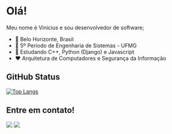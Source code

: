 # Olá!

Meu nome é Vinicius e sou desenvolvedor de software;

- :round_pushpin:   Belo Horizonte, Brasil
- :school:    5º Período de Engenharia de Sistemas - UFMG 
- :book:    Estudando C++, Python (Django) e Javascript
- :heart:   Arquitetura de Computadores e Segurança da Informação


## GitHub Status

[![Top Langs](https://github-readme-stats.vercel.app/api/top-langs/?username=vinicius-cardoso)](https://github.com/anuraghazra/github-readme-stats)


## Entre em contato!

<div>
  <a href = "mailto: jpmairinque@gmail.com"><img src="https://img.shields.io/badge/-Gmail-%23EA4335?style=for-the-badge&logo=gmail&logoColor=white" target="_blank"></a>
  <a href="https://www.linkedin.com/in/jo%C3%A3o-pedro-mairinque-3a02551b9/" target="_blank"><img src="https://img.shields.io/badge/-LinkedIn-%230077B5?style=for-the-badge&logo=linkedin&logoColor=white" target="_blank"></a>
 </div>

